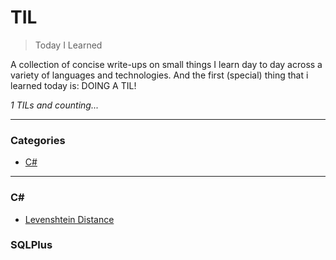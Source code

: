 # TIL

> Today I Learned

A collection of concise write-ups on small things I learn day to day across a
variety of languages and technologies. And the first (special) thing that i learned today is:
DOING A TIL!

_1 TILs and counting..._

---

### Categories

* [C#](#C#)

---

### C#

- [Levenshtein Distance](CSharp/levenshtein-distance.md)

### SQLPlus
